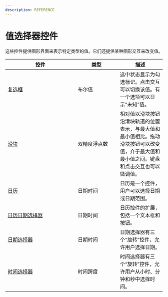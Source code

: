 ```yaml
---
description: REFERENCE
---
```


# 值选择器控件

这些控件提供图形界面来表示特定类型的值。它们还提供某种图形交互来改变值。

<table><thead><tr><th width="208.33333333333331">控件</th><th width="119">类型</th><th>描述</th></tr></thead><tbody><tr><td><a href="checkbox">复选框</a></td><td>布尔值</td><td>选中状态显示为勾选标记。点击交互可以切换该值。有一个选项可以显示“未知”值。</td></tr><tr><td><a href="slider">滑块</a></td><td>双精度浮点数</td><td>相对值以滑块按钮沿滑块轨道的位置表示，与最大值和最小值相比。拖动滑块按钮可以改变值，介于最大值和最小值之间。键盘和点击交互也可以微调值。</td></tr><tr><td><a href="detailed-reference/calendar/">日历</a></td><td>日期时间</td><td>日历是一个控件，用户可以选择日期或日期范围。</td></tr><tr><td><a href="detailed-reference/calendar/calendar-date-picker">日历日期选择器</a></td><td>日期时间</td><td>日历控件的扩展，包括一个文本框和按钮。</td></tr><tr><td><a href="datepicker">日期选择器</a></td><td>日期时间</td><td>日期选择器有三个“旋转”控件，允许用户选择日期。</td></tr><tr><td><a href="detailed-reference/timepicker">时间选择器</a></td><td>时间跨度</td><td>时间选择器有三个“旋转”控件，允许用户从小时、分钟和秒中选择时间。</td></tr></tbody></table>